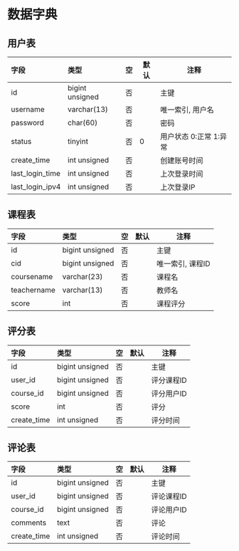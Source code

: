 # 数据字典

## 用户表

| 字段            | 类型            | 空   | 默认 | 注释                   |
| :-------------- | :-------------- | :--- | ---- | ---------------------- |
| id              | bigint unsigned | 否   |      | 主键                   |
| username        | varchar(13)     | 否   |      | 唯一索引, 用户名       |
| password        | char(60)        | 否   |      | 密码                   |
| status          | tinyint         | 否   | 0    | 用户状态 0:正常 1:异常 |
| create_time     | int unsigned    | 否   |      | 创建账号时间           |
| last_login_time | int unsigned    | 否   |      | 上次登录时间           |
| last_login_ipv4 | int unsigned    | 否   |      | 上次登录IP             |

## 课程表

| 字段        | 类型            | 空   | 默认 | 注释             |
| :---------- | :-------------- | :--- | ---- | ---------------- |
| id          | bigint unsigned | 否   |      | 主键             |
| cid         | bigint unsigned | 否   |      | 唯一索引, 课程ID |
| coursename  | varchar(23)     | 否   |      | 课程名           |
| teachername | varchar(13)     | 否   |      | 教师名           |
| score       | int             | 否   |      | 课程评分         |

## 评分表

| 字段        | 类型            | 空   | 默认 | 注释       |
| :---------- | :-------------- | :--- | ---- | ---------- |
| id          | bigint unsigned | 否   |      | 主键       |
| user_id     | bigint unsigned | 否   |      | 评分课程ID |
| course_id   | bigint unsigned | 否   |      | 评分用户ID |
| score       | int             | 否   |      | 评分       |
| create_time | int unsigned    | 否   |      | 评分时间   |

## 评论表

| 字段        | 类型            | 空   | 默认 | 注释       |
| :---------- | :-------------- | :--- | ---- | ---------- |
| id          | bigint unsigned | 否   |      | 主键       |
| user_id     | bigint unsigned | 否   |      | 评论课程ID |
| course_id   | bigint unsigned | 否   |      | 评论用户ID |
| comments    | text            | 否   |      | 评论       |
| create_time | int unsigned    | 否   |      | 评论时间   |
